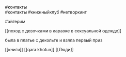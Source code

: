 #контакты  
#контакты #книжныйклуб #нетворкинг 


#айгерим

[[поход с девочками в караоке в сексуальной одежде]]

была в платье с декольте и взяла первый приз

[[книги]]
[[qara khotun]]
[[Люди]]